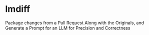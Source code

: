 # lmdiff
Package changes from a Pull Request Along with the Originals, and Generate a Prompt for an LLM for Precision and Correctness
